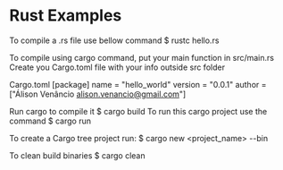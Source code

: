 # Rust Examples

To compile a .rs file use bellow command
$ rustc hello.rs

To compile using cargo command, put your main function in src/main.rs
Create you Cargo.toml file with your info outside src folder

Cargo.toml 
 [package]
 name = "hello_world"
 version = "0.0.1"
 author = ["Álison Venâncio <alison.venancio@gmail.com>"]

Run cargo to compile it
$ cargo build
To run this cargo project use the command
$ cargo run

To create a Cargo tree project run:
$ cargo new <project_name> --bin

To clean build binaries
$ cargo clean